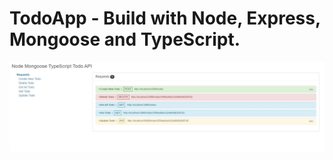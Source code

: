 ﻿# TodoApp - Build with Node, Express, Mongoose and TypeScript.
 
 ![Alt](content/NodeTypescriptDocs.JPG)
